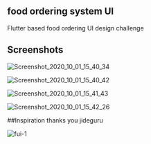 ## food ordering system UI

Flutter based food ordering UI design challenge

## Screenshots

![Screenshot_2020_10_01_15_40_34](https://user-images.githubusercontent.com/54774962/94797099-4853e900-03fd-11eb-83f7-b0618bb8cf69.jpg)


![Screenshot_2020_10_01_15_40_42](https://user-images.githubusercontent.com/54774962/94797225-75080080-03fd-11eb-8cb5-9c0944051a61.jpg)


![Screenshot_2020_10_01_15_41_43](https://user-images.githubusercontent.com/54774962/94797255-80f3c280-03fd-11eb-9aaf-a02dd28cbf92.jpg)


![Screenshot_2020_10_01_15_42_26](https://user-images.githubusercontent.com/54774962/94797261-83561c80-03fd-11eb-96c1-ca63eab8fef1.jpg)

##Inspiration
 thanks you jideguru
 
![fui-1](https://user-images.githubusercontent.com/54774962/94797403-ad0f4380-03fd-11eb-922e-930c07c6fc35.png)
